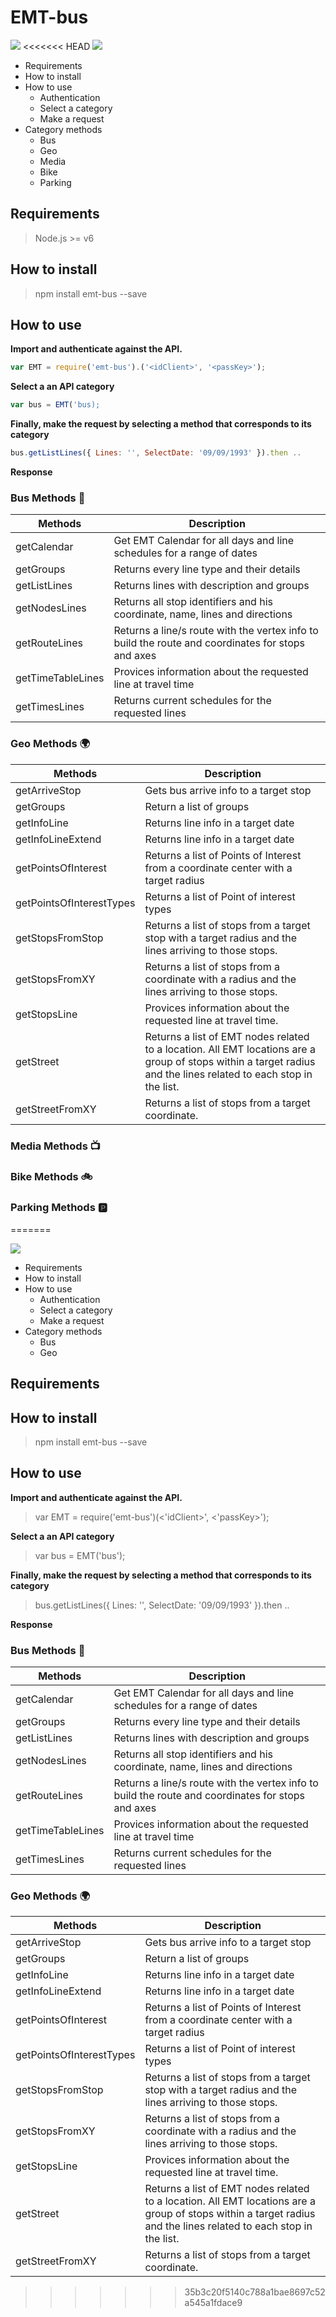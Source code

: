 # EMT-bus
<a href="https://snyk.io/test/github/lorengamboa/emt-bus">
<img  src="https://snyk.io/test/github/lorengamboa/emt-bus/badge.svg"></a>
<<<<<<< HEAD

<a href="https://travis-ci.org/Lorengamboa/EMT-bus">
<img  src="https://travis-ci.org/Lorengamboa/EMT-bus.svg?branch=master"></a>

+ Requirements
+ How to install
+ How to use
    - Authentication
    - Select a category
    - Make a request
+ Category methods
    - Bus
    - Geo
    - Media
    - Bike
    - Parking

## Requirements
> Node.js >= v6

## How to install
>npm install emt-bus --save

## How to use

**Import and authenticate against the API.**
```javascript
var EMT = require('emt-bus').('<idClient>', '<passKey>');
```
**Select a an API category**
```javascript
var bus = EMT('bus);
```
**Finally, make the request by selecting a method that corresponds to its category**
```javascript
bus.getListLines({ Lines: '', SelectDate: '09/09/1993' }).then ..
```

**Response**
<code></code>

### Bus Methods 🚌

|   Methods|Description |
| ---------|-------------|
| getCalendar|Get EMT Calendar for all days and line schedules for a range of dates   
| getGroups|Returns every line type and their details |
| getListLines|Returns lines with description and groups     |
| getNodesLines|Returns all stop identifiers and his coordinate, name, lines and directions|
| getRouteLines| Returns a line/s route with the vertex info to build the route and coordinates for stops and axes |
| getTimeTableLines|Provices information about the requested line at travel time|
| getTimesLines|Returns current schedules for the requested lines|

### Geo Methods 🌍

|   Methods|Description |
| ---------|-------------|
| getArriveStop|Gets bus arrive info to a target stop |
| getGroups|Return a list of groups |
| getInfoLine|Returns line info in a target date|
| getInfoLineExtend|Returns line info in a target date|
| getPointsOfInterest|Returns a list of Points of Interest from a coordinate center with a target radius|
| getPointsOfInterestTypes|Returns a list of Point of interest types|
| getStopsFromStop|Returns a list of stops from a target stop with a target radius and the lines arriving to those stops.|
| getStopsFromXY|Returns a list of stops from a coordinate with a radius and the lines arriving to those stops.|
| getStopsLine|Provices information about the requested line at travel time.|
| getStreet|Returns a list of EMT nodes related to a location. All EMT locations are a group of stops  within a target radius and the lines related to each stop in the list.|
| getStreetFromXY|Returns a list of stops from a target coordinate.|

### Media Methods 📺

### Bike Methods 🚲

### Parking Methods 🅿




=======

<a href="https://travis-ci.org/Lorengamboa/EMT-bus">
<img  src="https://travis-ci.org/Lorengamboa/EMT-bus.svg?branch=master"></a>

+ Requirements
+ How to install
+ How to use
    - Authentication
    - Select a category
    - Make a request
+ Category methods
    - Bus
    - Geo

## Requirements

## How to install
> npm install emt-bus --save

## How to use

**Import and authenticate against the API.**
>var EMT = require('emt-bus')(<'idClient>', <'passKey>');

**Select a an API category**
>var bus = EMT('bus');

**Finally, make the request by selecting a method that corresponds to its category**
>bus.getListLines({ Lines: '', SelectDate: '09/09/1993' }).then ..

**Response**
<code></code>

### Bus Methods 🚌

|   Methods|Description |
| ---------|-------------|
| getCalendar|Get EMT Calendar for all days and line schedules for a range of dates   
| getGroups|Returns every line type and their details |
| getListLines|Returns lines with description and groups     |
| getNodesLines|Returns all stop identifiers and his coordinate, name, lines and directions|
| getRouteLines| Returns a line/s route with the vertex info to build the route and coordinates for stops and axes |
| getTimeTableLines|Provices information about the requested line at travel time|
| getTimesLines|Returns current schedules for the requested lines|

### Geo Methods 🌍

|   Methods|Description |
| ---------|-------------|
| getArriveStop|Gets bus arrive info to a target stop |
| getGroups|Return a list of groups |
| getInfoLine|Returns line info in a target date|
| getInfoLineExtend|Returns line info in a target date|
| getPointsOfInterest|Returns a list of Points of Interest from a coordinate center with a target radius|
| getPointsOfInterestTypes|Returns a list of Point of interest types|
| getStopsFromStop|Returns a list of stops from a target stop with a target radius and the lines arriving to those stops.|
| getStopsFromXY|Returns a list of stops from a coordinate with a radius and the lines arriving to those stops.|
| getStopsLine|Provices information about the requested line at travel time.|
| getStreet|Returns a list of EMT nodes related to a location. All EMT locations are a group of stops  within a target radius and the lines related to each stop in the list.|
| getStreetFromXY|Returns a list of stops from a target coordinate.|
>>>>>>> 35b3c20f5140c788a1bae8697c52a545a1fdace9
